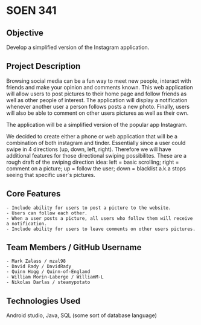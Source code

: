 # SOEN 341  

## Objective

Develop a simplified version of the Instagram application.

## Project Description

Browsing social media can be a fun way to meet new people, interact with friends and make your opinion and comments known. This web application will allow users to post pictures to their home page and follow friends as well as other people of interest. The application will display a notification whenever another user a person follows posts a new photo. Finally, users will also be able to comment on other users pictures as well as their own.

The application will be a simplified version of the popular app Instagram.

We decided to create either a phone or web application that will be a combination of both instagram and tinder. Essentially since a user could swipe in 4 directions (up, down, left, right). Therefore we will have additional features for those directional swiping possibilites.
These are a rough draft of the swiping direction idea:
left = basic scrolling; right = comment on a picture;
up = follow the user;
down = blacklist a.k.a stops seeing that specific user`s pictures.

## Core Features

    - Include ability for users to post a picture to the website.
    - Users can follow each other. 
    - When a user posts a picture, all users who follow them will receive a notification.
    - Include ability for users to leave comments on other users pictures.

## Team Members / GitHub Username

    - Mark Zalass / mzal98
    - David Rady / DavidRady
    - Quinn Hogg / Quinn-of-England
    - William Morin-Laberge / WilliamM-L
    - Nikolas Darlas / steamypotato

## Technologies Used

Android studio, Java, SQL (some sort of database language)
